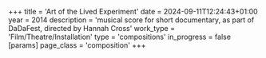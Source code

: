 +++
title = 'Art of the Lived Experiment'
date = 2024-09-11T12:24:43+01:00
year = 2014
description = 'musical score for short documentary, as part of DaDaFest, directed by Hannah Cross'
work_type = 'Film/Theatre/Installation'
type = 'compositions'
in_progress = false
[params]
    page_class = 'composition'
+++
